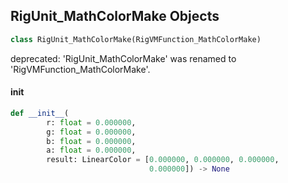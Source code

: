 ## RigUnit_MathColorMake Objects

```python
class RigUnit_MathColorMake(RigVMFunction_MathColorMake)
```

deprecated: 'RigUnit_MathColorMake' was renamed to 'RigVMFunction_MathColorMake'.

<a id="unreal.RigUnit_MathColorMake.__init__"></a>

#### __init__

```python
def __init__(
        r: float = 0.000000,
        g: float = 0.000000,
        b: float = 0.000000,
        a: float = 0.000000,
        result: LinearColor = [0.000000, 0.000000, 0.000000,
                               0.000000]) -> None
```

<a id="unreal.RigVMFunction_MathColorFromFloat"></a>